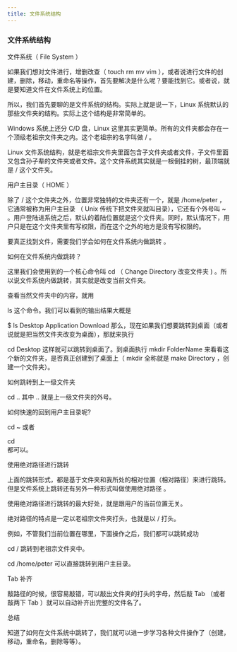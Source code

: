 ```yaml
---
title: 文件系统结构
---
```


### 文件系统结构


文件系统（ File System ）

如果我们想对文件进行，增删改查（ touch rm mv vim ），或者说进行文件的创建，删除，移动，重命名等操作，首先要解决是什么呢？要能找到它。或者说，就是要知道文件在文件系统上的位置。

所以，我们首先要聊的是文件系统的结构。实际上就是说一下，Linux 系统默认的那些文件夹的结构。实际上这个结构是非常简单的。

Windows 系统上还分 C/D 盘，Linux 这里其实更简单。所有的文件夹都会存在一个顶级老祖宗文件夹之内。这个老祖宗的名字叫做 / 。

Linux 文件系统结构，就是老祖宗文件夹里面包含子文件夹或者文件，子文件里面又包含孙子辈的文件夹或者文件。这个文件系统其实就是一根倒挂的树，最顶端就是 / 这个文件夹。

用户主目录（ HOME ）

除了 / 这个文件夹之外，位置非常独特的文件夹还有一个，就是 /home/peter ，它通常被称为用户主目录 （ Unix 传统下把文件夹就叫目录），它还有个外号叫 ~ 。用户登陆进系统之后，默认的着陆位置就是这个文件夹。同时，默认情况下，用户只是在这个文件夹里有写权限，而在这个之外的地方是没有写权限的。

要真正找到文件，需要我们学会如何在文件系统内做跳转 。

如何在文件系统内做跳转？

这里我们会使用到的一个核心命令叫 cd （ Change Directory 改变文件夹 ) 。所以说文件系统内做跳转，其实就是改变当前文件夹。

查看当然文件夹中的内容，就用

ls
这个命令。我们可以看到的输出结果大概是

$ ls
Desktop Application Download
那么，现在如果我们想要跳转到桌面（或者说就是把当然文件夹改变为桌面），那就来执行

cd Desktop
这样就可以跳转到桌面了。到桌面执行 mkdir FolderName 来看看这个新的文件夹，是否真正创建到了桌面上（ mkdir 全称就是 make Directory ，创建一个文件夹）。

如何跳转到上一级文件夹

cd ..
其中 .. 就是上一级文件夹的外号。

如何快速的回到用户主目录呢?

cd ~
或者

cd  
都可以。

使用绝对路径进行跳转

上面的跳转形式，都是基于文件夹和我所处的相对位置（相对路径）来进行跳转。但是文件系统上跳转还有另外一种形式叫做使用绝对路径 。

使用绝对路径进行跳转的最大好处，就是跟用户的当前位置无关。

绝对路径的特点是一定以老祖宗文件夹打头，也就是以 / 打头。

例如，不管我们当前位置在哪里，下面操作之后，我们都可以跳转成功

cd /
跳转到老祖宗文件夹中。

cd /home/peter
可以直接跳转到用户主目录。

Tab 补齐

敲路径的时候，很容易敲错，可以敲出文件夹的打头的字母，然后敲 Tab （或者敲两下 Tab ）就可以自动补齐出完整的文件名了。

总结

知道了如何在文件系统中跳转了，我们就可以进一步学习各种文件操作了（创建，移动，重命名，删除等等）。